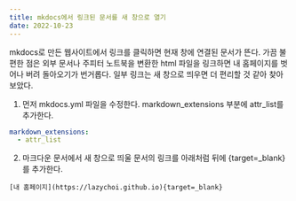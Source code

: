 ```yaml
---
title: mkdocs에서 링크된 문서를 새 창으로 열기
date: 2022-10-23
---
```


mkdocs로 만든 웹사이트에서 링크를 클릭하면 현재 창에 연결된 문서가 뜬다. 가끔 불편한 점은 외부 문서나 주피터 노트북을 변환한 html 파일을 링크하면 내 홈페이지를 벗어나 버려 돌아오기가 번거롭다. 일부 링크는 새 창으로 띄우면 더 편리할 것 같아 찾아보았다. 

1. 먼저 mkdocs.yml 파일을 수정한다. markdown_extensions 부분에 attr_list를 추가한다.

```yml
markdown_extensions: 
  - attr_list
```

2. 마크다운 문서에서 새 창으로 띄울 문서의 링크를 아래처럼 뒤에 {target=_blank}를 추가한다.

```[내 홈페이지](https://lazychoi.github.io){target=_blank}```
